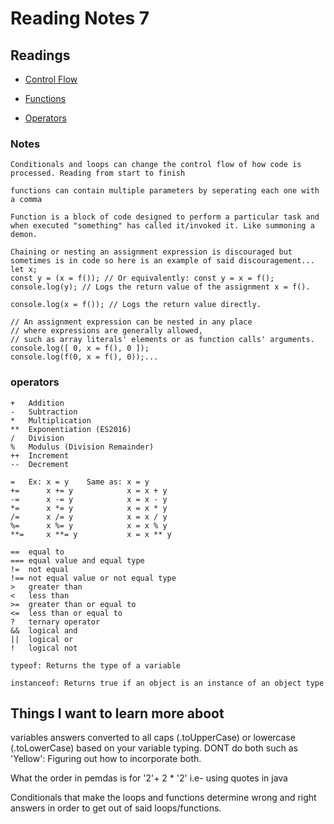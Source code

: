 # Reading Notes 7

## Readings

- [Control Flow](https://developer.mozilla.org/en-US/docs/Glossary/Control_flow)

- [Functions](https://www.w3schools.com/js/js_functions.asp)

- [Operators](https://www.w3schools.com/js/js_operators.asp)

### Notes

    Conditionals and loops can change the control flow of how code is processed. Reading from start to finish

    functions can contain multiple parameters by seperating each one with a comma

    Function is a block of code designed to perform a particular task and when executed "something" has called it/invoked it. Like summoning a demon.

    Chaining or nesting an assignment expression is discouraged but sometimes is in code so here is an example of said discouragement... 
    let x;
    const y = (x = f()); // Or equivalently: const y = x = f();
    console.log(y); // Logs the return value of the assignment x = f().

    console.log(x = f()); // Logs the return value directly.

    // An assignment expression can be nested in any place
    // where expressions are generally allowed,
    // such as array literals' elements or as function calls' arguments.
    console.log([ 0, x = f(), 0 ]);
    console.log(f(0, x = f(), 0));...

    


### operators

    +	Addition
    -	Subtraction
    *	Multiplication
    **	Exponentiation (ES2016)
    /	Division
    %	Modulus (Division Remainder)
    ++	Increment
    --	Decrement 

    =	Ex: x = y    Same as: x = y
    +=	    x += y	          x = x + y
    -=	    x -= y	          x = x - y
    *=	    x *= y	          x = x * y
    /=	    x /= y	          x = x / y
    %=	    x %= y	          x = x % y
    **=	    x **= y	          x = x ** y

    ==	equal to
    ===	equal value and equal type
    !=	not equal
    !==	not equal value or not equal type
    >	greater than
    <	less than
    >=	greater than or equal to
    <=	less than or equal to
    ?	ternary operator
    &&	logical and
    ||	logical or
    !	logical not

    typeof:	Returns the type of a variable

    instanceof:	Returns true if an object is an instance of an object type



## Things I want to learn more aboot
variables answers converted to all caps (.toUpperCase) or lowercase (.toLowerCase) based on your variable typing. DONT do both such as 'Yellow': Figuring out how to incorporate both.

What the order in pemdas is for '2'+ 2 * '2' i.e- using quotes in java

Conditionals that make the loops and functions determine wrong and right answers in order to get out of said loops/functions.

